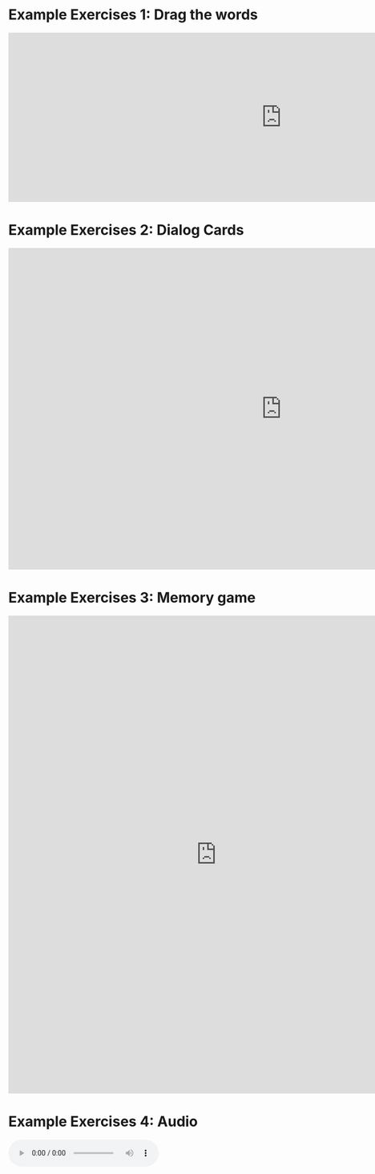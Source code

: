 
<h1> Example Exercises 1: Drag the words</h1>



<iframe src="https://h5p.org/h5p/embed/356428" width="1090" height="338" frameborder="0" allowfullscreen="allowfullscreen"></iframe><script src="https://h5p.org/sites/all/modules/h5p/library/js/h5p-resizer.js" charset="UTF-8"></script>

<h1> Example Exercises 2: Dialog Cards </h1>

<iframe src="https://h5p.org/h5p/embed/364481" width="1090" height="642" frameborder="0" allowfullscreen="allowfullscreen"></iframe><script src="https://h5p.org/sites/all/modules/h5p/library/js/h5p-resizer.js" charset="UTF-8"></script>


<h1> Example Exercises 3: Memory game </h1>

<iframe src="https://h5p.org/h5p/embed/364566" width="830" height="954" frameborder="0" allowfullscreen="allowfullscreen"></iframe><script src="https://h5p.org/sites/all/modules/h5p/library/js/h5p-resizer.js" charset="UTF-8"></script>

<h1> Example Exercises 4: Audio  </h1>

<audio controls>
  
  <source src="http://downloads.bbc.co.uk/worldservice/learningenglish/howto/howto_ask_directions.mp3" type="audio/mpeg">
Your browser does not support the audio element.
</audio>
